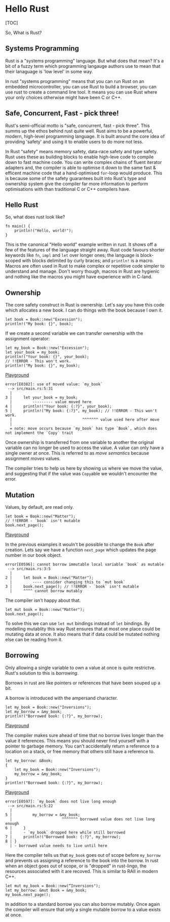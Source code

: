 # Hello Rust

[TOC]

So, What is Rust?

## Systems Programming

Rust is a "systems programming" language. But what does that mean?
It's a bit of a fuzzy term which programming langauge authors use to
mean that their lanaguage is 'low level' in some way.

In rust "systems programming" means that you can run Rust on an
embedded microcontroller, you can use Rust to build a browser, you can
use rust to create a command line tool. It means you can use Rust
where your only choices otherwise might have been C or C++.

## Safe, Concurrent, Fast - pick three!

Rust's semi-official motto is "safe, concurrent, fast - pick
three". This summs up the ethos behind rust quite well. Rust aims to
be a powerful, modern, high-level programming language. It is built
around the core idea of providing 'safety' and using it to enable
users to do more not less.

In Rust "safety" means memory safety, data-race safety and type
safety. Rust uses these as building blocks to enable high-leve code to
compile down to fast machine code. You can write complex chains of
fluent iterator adapters and, the compiler is able to optimise it down
to the same fast & efficent machine code that a hand-optimised
`for`-loop would produce. This is because some of the safety
guarantees built into Rust's type and ownership system give the
compiler far more information to perform optimisations with than
traditional C or C++ compilers have.

## Hello Rust

So, what does rust look like?

```
fn main() {
    println!("Hello, world!");
}
```

This is the canonical "Hello world" example written in rust. It shows
off a few of the features of the language straight away. Rust code
favours shorter keywords like `fn`, `impl` and `let` over longer ones;
the language is block-scoped with blocks delimited by curly braces;
and `println!` is a macro. Macros are often used in Rust to make complex
or repetitive code simpler to understand and manage. Don't worry
though, macros in Rust are hygienic and nothing like the macros you
might have experience with in C-land.

## Ownership

The core safety construct in Rust is ownership. Let's say you have
this code which allocates a new book. I can do things with the book
because I own it.

```
let book = Book::new("Excession");
println!("My book: {}", book);
```

If we create a second variable we can transfer ownership with the
assignment operator:

```
let my_book = Book::new("Excession");
let your_book = my_book;
println!("Your book: {}", your_book);
// !!ERROR - This won't work.
println!("My book: {}", my_book);
```

[Playground](https://play.rust-lang.org/?gist=75efc5c72f1fa97864e17aef192f10ff&version=stable)

```
error[E0382]: use of moved value: `my_book`
 --> src/main.rs:5:31
  |
3 |     let your_book = my_book;
  |         --------- value moved here
4 |     println!("Your book: {:?}", your_book);
5 |     println!("My book: {:?}", my_book); // !!ERROR - This won't work.
  |                               ^^^^^^^ value used here after move
  |
  = note: move occurs because `my_book` has type `Book`, which does not implement the `Copy` trait
```

Once ownership is transferred from one variable to another the
original variable can no longer be used to access the value. A value
can only have a single owner at once. This is referred to as *move
semantics* because assignment _moves_ values.

The compiler tries to help us here by showing us where we move the
value, and suggesting that if the value was `Copy`able we wouldn't
encounter the error.

## Mutation

Values, by default, are read only.

```
let book = Book::new("Matter");
// !!ERROR - `book` isn't mutable
book.next_page();
```

[Playground](https://play.rust-lang.org/?gist=c8b9fd08cdf7b368912b3ca82a066670&version=stable)

In the previous examples it wouln't be possible to change the `Book`
after creation. Lets say we have a function `next_page` which updates
the page number in our book object.

```
error[E0596]: cannot borrow immutable local variable `book` as mutable
 --> src/main.rs:3:5
  |
2 |     let book = Book::new("Matter");
  |         ---- consider changing this to `mut book`
3 |     book.next_page(); // !!ERROR - `book` isn't mutable
  |     ^^^^ cannot borrow mutably
```

The compiler isn't happy about that.

```
let mut book = Book::new("Matter");
book.next_page();
```

To solve this we can use `let mut` bindings instead of `let`
bindings. By modelling mutablity this way Rust ensures that at most
one place could be mutating data at once. It also means that if data
could be mutated nothing else can be reading from it.

## Borrowing

Only allowing a single variable to own a value at once is quite
restrictve. Rust's solution to this is *borrowing*.

Borrows in rust are like pointers or references that have been souped
up a bit.

A borrow is introduced with the ampersand character.

```
let my_book = Book::new("Inversions");
let my_borrow = &my_book;
println!("Borrowed book: {:?}", my_borrow);
```

[Playground](https://play.rust-lang.org/?gist=dac1e2fdf69c5e13f3b7d16e3a04c098&version=stable)

The compiler makes sure ahead of time that no borrow lives longer than
the value it references. This means you should never find yourself
with a pointer to garbage memory. You can't accidentally return a
reference to a location on a stack, or free memory that others still
have a reference to.

```
let my_borrow: &Book;
{
    let my_book = Book::new("Inversions");
    my_borrow = &my_book;
}
println!("Borrowed book: {:?}", my_borrow);

```

[Playground](https://play.rust-lang.org/?gist=c8c200361fee7ae99c0918dcac4377b1&version=stable)

```
error[E0597]: `my_book` does not live long enough
 --> src/main.rs:5:22
  |
5 |         my_borrow = &my_book;
  |                      ^^^^^^^ borrowed value does not live long enough
6 |     }
  |     - `my_book` dropped here while still borrowed
7 |     println!("Borrowed book: {:?}", my_borrow);
8 | }
  | - borrowed value needs to live until here
```

Here the compiler tells us that `my_book` goes out of scope before
`my_borrow` and prevents us assigning a reference to the book into the
borrow. In rust when an object goes out of scope, or is "dropped" in
rust-lingo, the resources associated with it are recoved. This is
similar to RAII in modern C++.

```
let mut my_book = Book::new(“Inversions");
let my_borrow: &mut Book = &my_book;
my_book.next_page();
```

In addition to a standard borrow you can also borrow mutably. Once
again the compiler will ensure that only a single mutable borrow to a
value exists at once.
